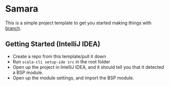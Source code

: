 # Samara

This is a simple project template to get you started making things
with [branch](https://github.com/wishingtreedev/branch).

## Getting Started (IntelliJ IDEA)

- Create a repo from this template/pull it down
- Run `scala-cli setup-ide src` in the root folder
- Open up the project in IntelliJ IDEA, and it should tell you that it detected a BSP module.
- Open up the module settings, and import the BSP module.

